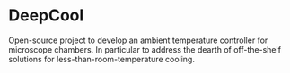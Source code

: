 # DeepCool
Open-source project to develop an ambient temperature controller for microscope chambers. In particular to address the dearth of off-the-shelf solutions for less-than-room-temperature cooling.  
